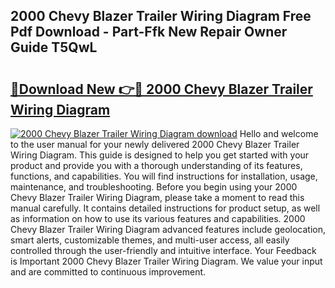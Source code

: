 ## 2000 Chevy Blazer Trailer Wiring Diagram Free Pdf Download - Part-Ffk New Repair Owner Guide T5QwL

# <h2><a href="http://dfpo3fm.blite.top/?on=2000+Chevy+Blazer+Trailer+Wiring+Diagram">🔗Download New 👉🔴 2000 Chevy Blazer Trailer Wiring Diagram</a></h2>

[![2000 Chevy Blazer Trailer Wiring Diagram download](https://i.imgur.com/lujVjoI.png)](http://dfpo3fm.blite.top/?on=2000+Chevy+Blazer+Trailer+Wiring+Diagram)
Hello and welcome to the user manual for your newly delivered 2000 Chevy Blazer Trailer Wiring Diagram. This guide is designed to help you get started with your product and provide you with a thorough understanding of its features, functions, and capabilities. You will find instructions for installation, usage, maintenance, and troubleshooting. Before you begin using your 2000 Chevy Blazer Trailer Wiring Diagram, please take a moment to read this manual carefully. It contains detailed instructions for product setup, as well as information on how to use its various features and capabilities. 2000 Chevy Blazer Trailer Wiring Diagram advanced features include geolocation, smart alerts, customizable themes, and multi-user access, all easily controlled through the user-friendly and intuitive interface. Your Feedback is Important 2000 Chevy Blazer Trailer Wiring Diagram. We value your input and are committed to continuous improvement.
